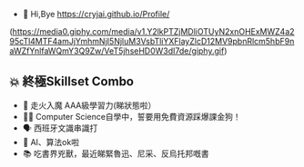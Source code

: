 - 👋 Hi,Bye
https://cryjai.github.io/Profile/

(https://media0.giphy.com/media/v1.Y2lkPTZjMDliOTUyN2xnOHExMWZ4a295cTl4MTF4amJjYmhmNjI5NjluM3VsbTliYXFlayZlcD12MV9pbnRlcm5hbF9naWZfYnlfaWQmY3Q9Zw/VeT5jhseHD0W3dI7de/giphy.gif)

## 💥 終極Skillset Combo

- 🧠 走火入魔 AAA級學習力(睇狀態啦）
- 👩‍💻 Computer Science自學中，誓要用免費資源踩爆課金狗！
- 🗣️ 西班牙文識串識打
- 🔎 AI、算法ok啦
- 📚 吃書界兇獸，最近睇緊魯迅、尼采、反烏托邦嘅書


<!---
Cryjai/Cryjai is a ✨ special ✨ repository because its `README.md` (this file) appears on your GitHub profile.
You can click the Preview link to take a look at your changes.
--->
